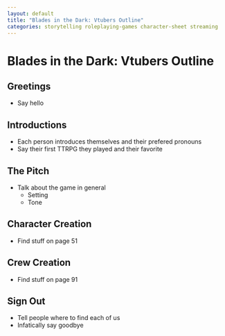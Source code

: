 ```yaml
---
layout: default
title: "Blades in the Dark: Vtubers Outline"
categories: storytelling roleplaying-games character-sheet streaming
---
```


# Blades in the Dark: Vtubers Outline

## Greetings
- Say hello

## Introductions
- Each person introduces themselves and their prefered pronouns
- Say their first TTRPG they played and their favorite

## The Pitch
- Talk about the game in general
    - Setting
    - Tone

## Character Creation
- Find stuff on page 51

## Crew Creation
- Find stuff on page 91

## Sign Out
- Tell people where to find each of us
- Infatically say goodbye
